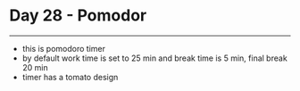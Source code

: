 # Day 28 - Pomodor
****

- this is pomodoro timer
- by default work time is set to 25 min and break time is 5 min, final break 20 min
- timer has a tomato design